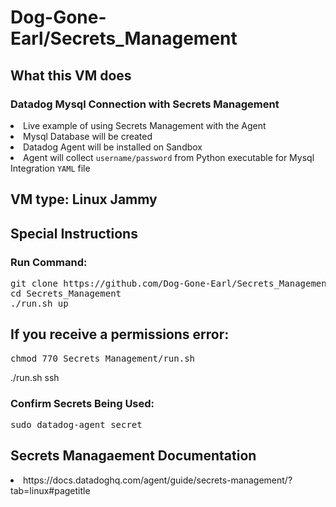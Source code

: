 # Dog-Gone-Earl/Secrets_Management

## What this VM does
### Datadog Mysql Connection with Secrets Management

<li>Live example of using Secrets Management with the Agent</li>
<li>Mysql Database will be created</li>
<li>Datadog Agent will be installed on Sandbox</li>
<li>Agent will collect <code>username/password</code> from Python executable for Mysql Integration <code>YAML</code> file</li>

<pic of python code>

<pic of Mysql yaml config>
  
<Show datadog-agent secret command output>
  
<show Agent status showing config>
  
## VM type: Linux Jammy

## Special Instructions

### Run Command:
<pre>
git clone https://github.com/Dog-Gone-Earl/Secrets_Management.git 
cd Secrets_Management
./run.sh up
</pre>
  
## If you receive a permissions error:
  <pre>chmod 770 Secrets_Management/run.sh</pre>
./run.sh ssh
  
### Confirm Secrets Being Used:
<pre>
sudo datadog-agent secret</pre>

## Secrets Managaement Documentation
  <li><link>https://docs.datadoghq.com/agent/guide/secrets-management/?tab=linux#pagetitle</link></li>
